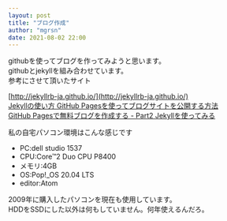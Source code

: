 ```yaml
---
layout: post
title: "ブログ作成"
author: "mgrsn"
date: 2021-08-02 22:00
---
```

githubを使ってブログを作ってみようと思います。  
githubとjekyllを組み合わせています。  
参考にさせて頂いたサイト  

[http://jekyllrb-ja.github.io/](http://jekyllrb-ja.github.io/)  
[Jekyllの使い方 GitHub Pagesを使ってブログサイトを公開する方法](https://simple-it-life.com/2020/08/16/migrate-blog-to-github/)  
[GitHub Pagesで無料ブログを作成する - Part2 Jekyllを使ってみる](https://masamichi.me/development/2020/05/26/github-pages-blog-part2-jekyll.html)

私の自宅パソコン環境はこんな感じです  
- PC:dell studio 1537
- CPU:Core™2 Duo CPU P8400
- メモリ:4GB
- OS:Pop!_OS 20.04 LTS
- editor:Atom

2009年に購入したパソコンを現在も使用しています。  
HDDをSSDにした以外は何もしていません。何年使えるんだろ。  
